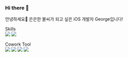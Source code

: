 ### Hi there 👋

<!--
**kimseongj/kimseongj** is a ✨ _special_ ✨ repository because its `README.md` (this file) appears on your GitHub profile.

Here are some ideas to get you started:

- 🔭 I’m currently working on ...
- 🌱 I’m currently learning ...
- 👯 I’m looking to collaborate on ...
- 🤔 I’m looking for help with ...
- 💬 Ask me about ...
- 📫 How to reach me: ...
- 😄 Pronouns: ...
- ⚡ Fun fact: ...
-->

안녕하세요👋 은은한 불씨가 되고 싶은 iOS 개발자 George입니다!

Skills </br>
<img src="https://img.shields.io/badge/swift-0080FF?style=flat-square&logo=Swift&logoColor=white"/>
<img src="https://img.shields.io/badge/Uikit-100000?style=flat-square&logo=Uikit&logoColor=white"/>

Cowork Tool </br>
<img src="https://img.shields.io/badge/Github-100000?style=flat-square&logo=Github&logoColor=white"/>
<img src="https://img.shields.io/badge/Notion-EEE6C4?style=flat-square&logo=Notion&logoColor=white"/>
<img src="https://img.shields.io/badge/Slack-4A154B?style=flat-square&logo=Slack&logoColor=white"/>
<img src="https://img.shields.io/badge/Figma-FF0000?style=flat-square&logo=Figma&logoColor=white"/>
